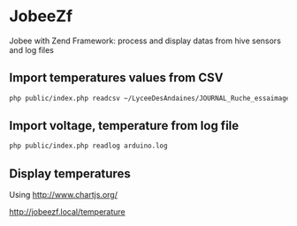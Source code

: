 # JobeeZf
Jobee with Zend Framework:
process and display datas from hive sensors and log files

## Import temperatures values from CSV
```sh
php public/index.php readcsv ~/LyceeDesAndaines/JOURNAL_Ruche_essaimage.CSV
```

## Import voltage, temperature from log file

```sh
php public/index.php readlog arduino.log
```
## Display temperatures

Using http://www.chartjs.org/


http://jobeezf.local/temperature

